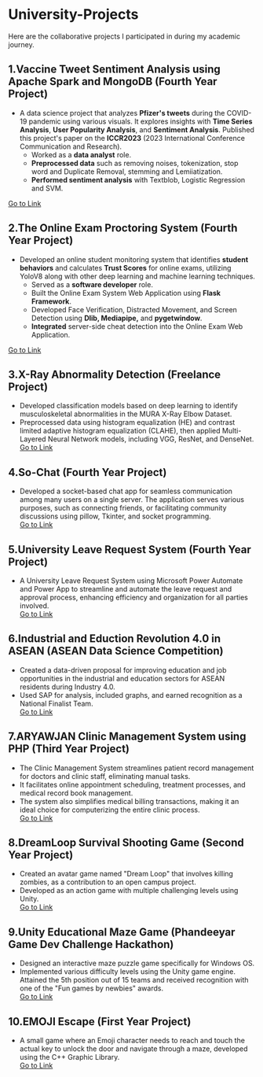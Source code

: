 # University-Projects
Here are the collaborative projects I participated in during my academic journey.

## 1.Vaccine Tweet Sentiment Analysis using Apache Spark and MongoDB (Fourth Year Project)
- A data science project that analyzes **Pfizer's tweets** during the COVID-19 pandemic using various visuals. It explores insights with **Time Series Analysis**, **User Popularity Analysis**, and **Sentiment Analysis**. Published this project's paper on the **ICCR2023** (2023 International Conference Communication and Research).
  - Worked as a **data analyst** role.
  - **Preprocessed data** such as removing noises, tokenization, stop word and Duplicate Removal, stemming and Lemiiatization.
  - **Performed sentiment analysis** with Textblob, Logistic Regression and SVM.

[Go to Link](https://github.com/aungkhantmyat/Vaccine-Tweets-Sentiment-Analysis)
## 2.The Online Exam Proctoring System (Fourth Year Project)
- Developed an online student monitoring system that identifies **student behaviors** and calculates **Trust Scores** for online exams, utilizing YoloV8 along with other deep learning and machine learning techniques.
  - Served as a **software developer** role.
  - Built the Online Exam System Web Application using **Flask Framework**.
  - Developed Face Verification, Distracted Movement, and Screen Detection using **Dlib, Mediapipe,** and **pygetwindow**. 
  - **Integrated** server-side cheat detection into the Online Exam Web Application.

[Go to Link](https://github.com/aungkhantmyat/The-Online-Exam-Proctor)
## 3.X-Ray Abnormality Detection (Freelance Project)
- Developed classification models based on deep learning to identify musculoskeletal abnormalities in the MURA X-Ray Elbow Dataset. 
- Preprocessed data using histogram equalization (HE) and contrast limited adaptive histogram equalization (CLAHE), then applied Multi-Layered Neural Network models, including VGG, ResNet, and DenseNet.<br>
[Go to Link](https://github.com/aungkhantmyat/MURA-ELBOW)

## 4.So-Chat (Fourth Year Project)
- Developed a socket-based chat app for seamless communication among many users on a single server. The application serves various purposes, such as connecting friends, or facilitating community discussions using pillow, Tkinter, and socket programming.<br>
[Go to Link](https://github.com/aungkhantmyat/So_Chat)

## 5.University Leave Request System (Fourth Year Project)
- A University Leave Request System using Microsoft Power Automate and Power App to streamline and automate the leave request and approval process, enhancing efficiency and organization for all parties involved.<br>
[Go to Link](https://github.com/aungkhantmyat/University-Leave-Request-System)

## 6.Industrial and Eduction Revolution 4.0 in ASEAN (ASEAN Data Science Competition)
- Created a data-driven proposal for improving education and job opportunities in the industrial and education sectors for ASEAN residents during Industry 4.0. 
- Used SAP for analysis, included graphs, and earned recognition as a National Finalist Team.<br>
[Go to Link](https://github.com/aungkhantmyat/asean-data-science-2020)

## 7.ARYAWJAN Clinic Management System using PHP (Third Year Project)
- The Clinic Management System streamlines patient record management for doctors and clinic staff, eliminating manual tasks. 
- It facilitates online appointment scheduling, treatment processes, and medical record book management. 
- The system also simplifies medical billing transactions, making it an ideal choice for computerizing the entire clinic process.<br>
[Go to Link](https://github.com/aungkhantmyat/ARYAWJAN-Clinic-Management-System)

## 8.DreamLoop Survival Shooting Game (Second Year Project)
- Created an avatar game named "Dream Loop" that involves killing zombies, as a contribution to an open campus project. 
- Developed as an action game with multiple challenging levels using Unity.<br>
[Go to Link](https://github.com/aungkhantmyat/DreamLoop-Survival-Shooting-Game)

## 9.Unity Educational Maze Game (Phandeeyar Game Dev Challenge Hackathon)
- Designed an interactive maze puzzle game specifically for Windows OS.
- Implemented various difficulty levels using the Unity game engine. Attained the 5th position out of 15 teams and received recognition with one of the "Fun games by newbies" awards.<br>
[Go to Link](https://github.com/aungkhantmyat/EMOJI-ESCAPE)

## 10.EMOJI Escape (First Year Project)
- A small game where an Emoji character needs to reach and touch the actual key to unlock the door and navigate through a maze, developed using the C++ Graphic Library.<br>
[Go to Link](https://github.com/aungkhantmyat/Key-Finding-Puzzle-Game)

